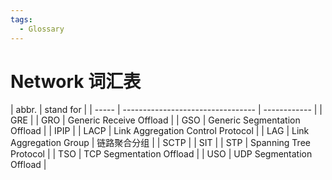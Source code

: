 ```yaml
---
tags:
  - Glossary
---
```


# Network 词汇表

| abbr. | stand for                         |
| ----- | --------------------------------- | ------------ |
| GRE   |
| GRO   | Generic Receive Offload           |
| GSO   | Generic Segmentation Offload      |
| IPIP  |
| LACP  | Link Aggregation Control Protocol |
| LAG   | Link Aggregation Group            | 链路聚合分组 |
| SCTP  |
| SIT   |
| STP   | Spanning Tree Protocol            |
| TSO   | TCP Segmentation Offload          |
| USO   | UDP Segmentation Offload          |
